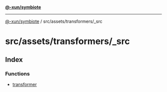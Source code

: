 [**@-xun/symbiote**](../../../../README.md)

***

[@-xun/symbiote](../../../../README.md) / src/assets/transformers/\_src

# src/assets/transformers/\_src

## Index

### Functions

- [transformer](functions/transformer.md)
